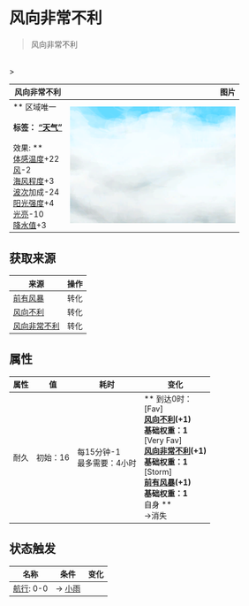 # 风向非常不利  
> 风向非常不利  
<br>  
>   
  
  风向非常不利  |   图片   
 ----  |  ----:   
 ** 区域唯一 **<br><br>**标签：**	[“天气”](tag_Weather.md)<br><br>** 效果: **<br>[体感温度](TemperaturePerceived.md)+22<br>[风](Wind.md)-2<br>[海风程度](SeaAgitation.md)+3<br>[波次](WaveCounter.md)加成-24<br>[阳光强度](SunStrength.md)+4<br>[光亮](Light.md)-10<br>[降水值](RainValue.md)+3  |  <img decoding="async" src="Sprite/WeatherCloudy_0.png" href="a.md" style="max-width:300px;max-height:300px;">   
  
## 获取来源  
来源  |  操作  
----  |  ----  
[前有风暴](OpenSea_StormFront.md)  |  转化  
[风向不利](OpenSea_UnFavourable.md)  |  转化  
[风向非常不利](OpenSea_VeryUnFavourable.md)  |  转化  
## 属性   
属性  |  值  |  耗时  |  变化  
----  |  ----  |  ----  |  ----  
耐久  |  初始：16  |  每15分钟-1<br>最多需要：4小时  |  ** 到达0时： **<br>** [Fav]  **<br>  [风向不利](OpenSea_UnFavourable.md)(+1)<br>基础权重：1<br>** [Very Fav]  **<br>  [风向非常不利](OpenSea_VeryUnFavourable.md)(+1)<br>基础权重：1<br>** [Storm]  **<br>  [前有风暴](OpenSea_StormFront.md)(+1)<br>基础权重：1<br>** 自身 **<br>→消失  
## 状态触发  
名称  |  条件  |  变化  
----  |  ----  |  ----  
  |  [航行](Sailed.md): 0-0  |  → [小雨](TropicalIsland_LightRain.md)  


<script>document.title="风向非常不利 - 卡牌生存百科 Card Survival Wiki";</script>